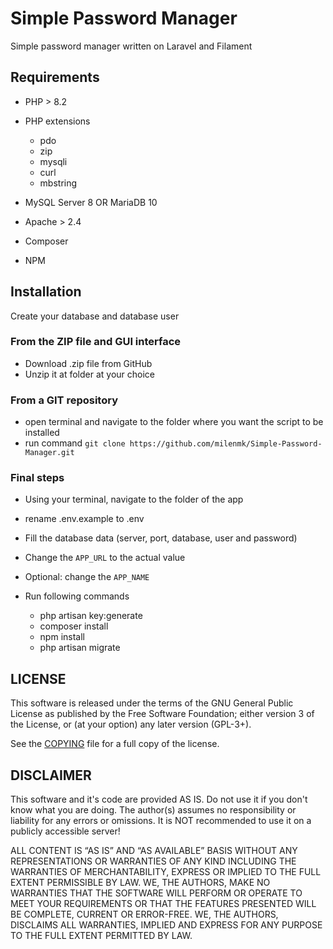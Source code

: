 # Simple Password Manager

Simple password manager written on Laravel and Filament

## Requirements

* PHP > 8.2

* PHP extensions
  * pdo
  * zip
  * mysqli
  * curl
  * mbstring

* MySQL Server 8 OR MariaDB 10
* Apache > 2.4
* Composer
* NPM

## Installation

Create your database and database user

### From the ZIP file and GUI interface

* Download .zip file from GitHub
* Unzip it at folder at your choice

### From a GIT repository

* open terminal and navigate to the folder where you want the script to be installed
* run command `git clone https://github.com/milenmk/Simple-Password-Manager.git`

### Final steps

* Using your terminal, navigate to the folder of the app
* rename .env.example to .env
* Fill the database data (server, port, database, user and password)
* Change the `APP_URL` to the actual value
* Optional: change the `APP_NAME`

* Run following commands
  * php artisan key:generate
  * composer install
  * npm install
  * php artisan migrate

## LICENSE

This software is released under the terms of the GNU General Public License as published by the Free Software
Foundation; either version 3 of the License, or (at your option) any later version (GPL-3+).

See the [COPYING](https://github.com/milenmk/Simple-Password-Manager/blob/main/LICENSE) file for a full copy of the
license.

## DISCLAIMER

This software and it's code are provided AS IS. Do not use it if you don't know what you are doing.
The author(s) assumes no responsibility or liability for any errors or omissions.
It is NOT recommended to use it on a publicly accessible server!

ALL CONTENT IS “AS IS” AND “AS AVAILABLE” BASIS WITHOUT ANY REPRESENTATIONS OR WARRANTIES OF ANY KIND
INCLUDING THE WARRANTIES OF MERCHANTABILITY, EXPRESS OR IMPLIED TO THE FULL EXTENT PERMISSIBLE BY LAW.
WE, THE AUTHORS, MAKE NO WARRANTIES THAT THE SOFTWARE WILL PERFORM OR OPERATE TO MEET YOUR REQUIREMENTS
OR THAT THE FEATURES PRESENTED WILL BE COMPLETE, CURRENT OR ERROR-FREE. WE, THE AUTHORS, DISCLAIMS ALL
WARRANTIES, IMPLIED AND EXPRESS FOR ANY PURPOSE TO THE FULL EXTENT PERMITTED BY LAW.
